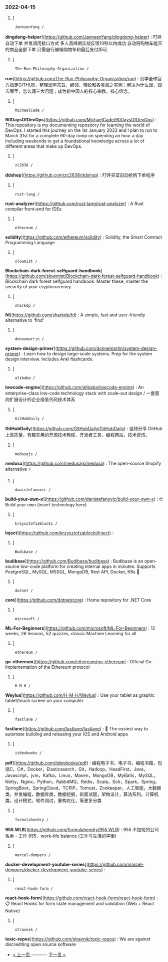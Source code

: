 ### 2022-04-15 
1. [
    

        JannsenYang /
**dingdong-helper**](https://github.com/JannsenYang/dingdong-helper) : 叮咚自动下单 并发调用接口方式 多人高峰期实战反馈10秒以内成功 自动将购物车能买的商品全部下单 只需自行编辑购物车和最后支付即可
1. [
    

        The-Run-Philosophy-Organization /
**run**](https://github.com/The-Run-Philosophy-Organization/run) : 润学全球官方指定GITHUB，整理润学宗旨、纲领、理论和各类润之实例；解决为什么润，润去哪里，怎么润三大问题；成为新中国人的核心宗教，核心信念。
1. [
    

        MichaelCade /
**90DaysOfDevOps**](https://github.com/MichaelCade/90DaysOfDevOps) : This repository is my documenting repository for learning the world of DevOps. I started this journey on the 1st January 2022 and I plan to run to March 31st for a complete 90-day romp on spending an hour a day including weekends to get a foundational knowledge across a lot of different areas that make up DevOps.
1. [
    

        zc2638 /
**ddshop**](https://github.com/zc2638/ddshop) : 叮咚买菜自动抢购下单程序
1. [
    

        rust-lang /
**rust-analyzer**](https://github.com/rust-lang/rust-analyzer) : A Rust compiler front-end for IDEs
1. [
    

        ethereum /
**solidity**](https://github.com/ethereum/solidity) : Solidity, the Smart Contract Programming Language
1. [
    

        slowmist /
**Blockchain-dark-forest-selfguard-handbook**](https://github.com/slowmist/Blockchain-dark-forest-selfguard-handbook) : Blockchain dark forest selfguard handbook. Master these, master the security of your cryptocurrency.
1. [
    

        sharkdp /
**fd**](https://github.com/sharkdp/fd) : A simple, fast and user-friendly alternative to 'find'
1. [
    

        donnemartin /
**system-design-primer**](https://github.com/donnemartin/system-design-primer) : Learn how to design large-scale systems. Prep for the system design interview. Includes Anki flashcards.
1. [
    

        alibaba /
**lowcode-engine**](https://github.com/alibaba/lowcode-engine) : An enterprise-class low-code technology stack with scale-out design / 一套面向扩展设计的企业级低代码技术体系
1. [
    

        GitHubDaily /
**GitHubDaily**](https://github.com/GitHubDaily/GitHubDaily) : 坚持分享 GitHub 上高质量、有趣实用的开源技术教程、开发者工具、编程网站、技术资讯。
1. [
    

        medusajs /
**medusa**](https://github.com/medusajs/medusa) : The open-source Shopify alternative ⚡️
1. [
    

        danistefanovic /
**build-your-own-x**](https://github.com/danistefanovic/build-your-own-x) : 🤓 Build your own (insert technology here)
1. [
    

        krzysztofzablocki /
**Inject**](https://github.com/krzysztofzablocki/Inject) : 
1. [
    

        Budibase /
**budibase**](https://github.com/Budibase/budibase) : Budibase is an open-source low-code platform for creating internal apps in minutes. Supports PostgreSQL, MySQL, MSSQL, MongoDB, Rest API, Docker, K8s 🚀
1. [
    

        dotnet /
**core**](https://github.com/dotnet/core) : Home repository for .NET Core
1. [
    

        microsoft /
**ML-For-Beginners**](https://github.com/microsoft/ML-For-Beginners) : 12 weeks, 26 lessons, 52 quizzes, classic Machine Learning for all
1. [
    

        ethereum /
**go-ethereum**](https://github.com/ethereum/go-ethereum) : Official Go implementation of the Ethereum protocol
1. [
    

        H-M-H /
**Weylus**](https://github.com/H-M-H/Weylus) : Use your tablet as graphic tablet/touch screen on your computer.
1. [
    

        fastlane /
**fastlane**](https://github.com/fastlane/fastlane) : 🚀 The easiest way to automate building and releasing your iOS and Android apps
1. [
    

        itdevbooks /
**pdf**](https://github.com/itdevbooks/pdf) : 编程电子书，电子书，编程书籍，包括C，C#，Docker，Elasticsearch，Git，Hadoop，HeadFirst，Java，Javascript，jvm，Kafka，Linux，Maven，MongoDB，MyBatis，MySQL，Netty，Nginx，Python，RabbitMQ，Redis，Scala，Solr，Spark，Spring，SpringBoot，SpringCloud，TCPIP，Tomcat，Zookeeper，人工智能，大数据类，并发编程，数据库类，数据挖掘，新面试题，架构设计，算法系列，计算机类，设计模式，软件测试，重构优化，等更多分类
1. [
    

        formulahendry /
**955.WLB**](https://github.com/formulahendry/955.WLB) : 955 不加班的公司名单 - 工作 955，work–life balance (工作与生活的平衡)
1. [
    

        marcel-dempers /
**docker-development-youtube-series**](https://github.com/marcel-dempers/docker-development-youtube-series) : 
1. [
    

        react-hook-form /
**react-hook-form**](https://github.com/react-hook-form/react-hook-form) : 📋 React Hooks for form state management and validation (Web + React Native)
1. [
    

        stravnik /
**toxic-repos**](https://github.com/stravnik/toxic-repos) : We are against discrediting open source software 

- [ < 上一页 ](https://github.com/able8/github-trending-daily-record/blob/master/2022-04-14.md) -------- [ 下一页 > ](https://github.com/able8/github-trending-daily-record/blob/master/2022-04-16.md)
